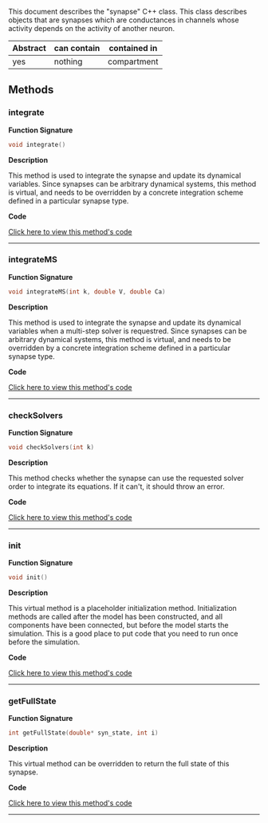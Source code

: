 
This document describes the "synapse" C++ class.
This class describes objects that are synapses which are
conductances in channels whose activity depends on the
activity of another neuron.

| Abstract | can contain | contained in |
| --------  | ------ | -------  |
| yes |  nothing | compartment |




## Methods



### integrate

**Function Signature**

```C++
void integrate() 
```

**Description**


This method is used to integrate the synapse and update 
its dynamical variables. Since synapses can be arbitrary dynamical
systems, this method is virtual, and needs to be overridden
by a concrete integration scheme defined in a particular 
synapse type.



 **Code**

[Click here to view this method's code](https://github.com/sg-s/xolotl/blob/master/c++/synapse.hpp#L73)

-------



### integrateMS

**Function Signature**

```C++
void integrateMS(int k, double V, double Ca) 
```

**Description**


This method is used to integrate the synapse and update 
its dynamical variables when a multi-step solver is requestred. 
Since synapses can be arbitrary dynamical systems, this method 
is virtual, and needs to be overridden
by a concrete integration scheme defined in a particular 
synapse type.



 **Code**

[Click here to view this method's code](https://github.com/sg-s/xolotl/blob/master/c++/synapse.hpp#L85)

-------



### checkSolvers

**Function Signature**

```C++
void checkSolvers(int k) 
```

**Description**


This method checks whether the synapse can use the requested
solver order to integrate its equations. If it can't, it 
should throw an error. 



 **Code**

[Click here to view this method's code](https://github.com/sg-s/xolotl/blob/master/c++/synapse.hpp#L95)

-------



### init

**Function Signature**

```C++
void init() 
```

**Description**


This virtual method is a placeholder initialization method. Initialization 
methods are called after the model has been constructed, and all components
have been connected, but before the model starts the simulation. This is a
good place to put code that you need to run once before the simulation. 



 **Code**

[Click here to view this method's code](https://github.com/sg-s/xolotl/blob/master/c++/synapse.hpp#L114)

-------



### getFullState

**Function Signature**

```C++
int getFullState(double* syn_state, int i) 
```

**Description**


This virtual method can be overridden to return the full state
of this synapse.



 **Code**

[Click here to view this method's code](https://github.com/sg-s/xolotl/blob/master/c++/synapse.hpp#L121)

-------

